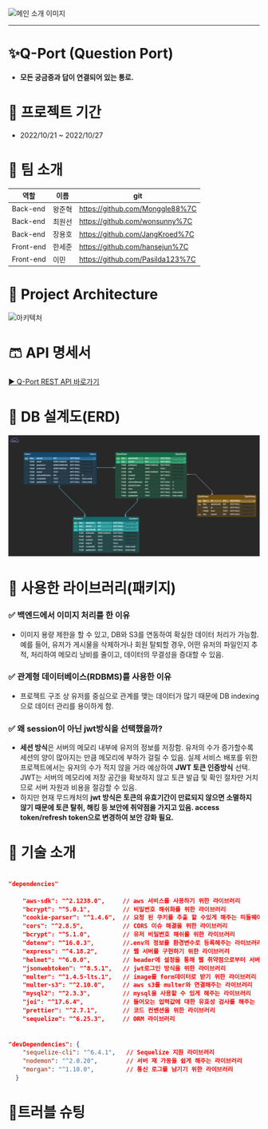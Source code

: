 ![메인 소개 이미지](https://qportminiprojectmini.s3.ap-northeast-2.amazonaws.com/post/1666864365169.jpeg)

---

# ✨Q-Port (Question Port)

-   **모든 궁금증과 답이 연결되어 있는 통로.**

# 📆 프로젝트 기간

-   2022/10/21 ~ 2022/10/27

# 👒 팀 소개

| 역할      | 이름   | git                              |
| --------- | ------ | -------------------------------- |
| Back-end  | 왕준혁 | https://github.com/Monggle88%7C  |
| Back-end  | 최원선 | https://github.com/wonsunny%7C   |
| Back-end  | 장용호 | https://github.com/JangKroed%7C  |
| Front-end | 한세준 | https://github.com/hansejun%7C   |
| Front-end | 이민   | https://github.com/Pasilda123%7C |

# 👔 Project Architecture

![아키텍처](https://qportminiprojectmini.s3.ap-northeast-2.amazonaws.com/post/1666853140031.png)

# 🩳 API 명세서

[▶ Q-Port REST API 바로가기](https://www.notion.so/88eac097402442b4a0e7d54d5fc60c77?v=ce5ebdb9fb1a44dcb1842f8022d5bfd7)

# 🧦 DB 설계도(ERD)

![erd최최치최최최최최최최치ㅗ치ㅚ최최최최종](./img/ERD.png)

# 👟 사용한 라이브러리(패키지)

### ✅ 백엔드에서 이미지 처리를 한 이유

-   이미지 용량 제한을 할 수 있고, DB와 S3를 연동하여 확실한 데이터 처리가 가능함. 예를 들어, 유저가 게시물을 삭제하거나 회원 탈퇴할 경우, 어떤 유저의 파일인지 추적, 처리하여 메모리 낭비를 줄이고, 데이터의 무결성을 증대할 수 있음.

### ✅ 관계형 데이터베이스(RDBMS)를 사용한 이유

-   프로젝트 구조 상 유저를 중심으로 관계를 맺는 데이터가 많기 때문에 DB indexing으로 데이터 관리를 용이하게 함.

### ✅ 왜 session이 아닌 jwt방식을 선택했을까?

-   **세션 방식**은 서버의 메모리 내부에 유저의 정보를 저장함. 유저의 수가 증가할수록 세션의 양이 많아지는 만큼 메모리에 부하가 걸릴 수 있음. 실제 서비스 배포를 위한 프로젝트에서는 유저의 수가 적지 않을 거라 예상하여 **JWT 토큰 인증방식** 선택. JWT는 서버의 메모리에 저장 공간을 확보하지 않고 토큰 발급 및 확인 절차만 거치므로 서버 자원과 비용을 절감할 수 있음.
-   하지만 현재 무드캐처의 **jwt 방식은 토큰의 유효기간이 만료되지 않으면 소멸하지 않기 때문에 토큰 탈취, 해킹 등 보안에 취약점을 가지고 있음. access token/refresh token으로 변경하여 보안 강화 필요.**

# 💍 기술 소개

```json

"dependencies"

    "aws-sdk": "^2.1238.0",     // aws 서비스를 사용하기 위한 라이브러리
    "bcrypt": "^5.0.1",         // 비밀번호 해쉬화를 위한 라이브러리
    "cookie-parser": "^1.4.6",  // 요청 된 쿠키를 추출 할 수있게 해주는 미들웨어
    "cors": "^2.8.5",           // CORS 이슈 해결을 위한 라이브러리
    "bcrypt": "^5.1.0",         // 유저 비밀번호 해쉬를 위한 라이브러리
    "dotenv": "^16.0.3",        //.env의 정보를 환경변수로 등록해주는 라이브러리
    "express": "^4.18.2",       // 웹 서버를 구현하기 위한 라이브러리
    "helmet": "^6.0.0",         // header에 설정을 통해 웹 취약점으로부터 서버 보호
    "jsonwebtoken": "^8.5.1",   // jwt로그인 방식을 위한 라이브러리
    "multer": "^1.4.5-lts.1",   // image를 form데이터로 받기 위한 라이브러리
    "multer-s3": "^2.10.0",     // aws s3를 multer와 연결해주는 라이브러리
    "mysql2": "^2.3.3",         // mysql을 사용할 수 있게 해주는 라이브러리
    "joi": "^17.6.4",           // 들어오는 입력값에 대한 유효성 검사를 해주는
    "prettier": "^2.7.1",       // 코드 컨벤션을 위한 라이브러리
    "sequelize": "^6.25.3",     // ORM 라이브러리


"devDependencies": {
    "sequelize-cli": "^6.4.1",   // Sequelize 지원 라이브러리
    "nodemon": "^2.0.20",        // 서버 재 가동을 쉽게 해주는 라이브러리
    "morgan": "^1.10.0",         // 통신 로그를 남기기 위한 라이브러리
  }

```

# 💎트러블 슈팅
